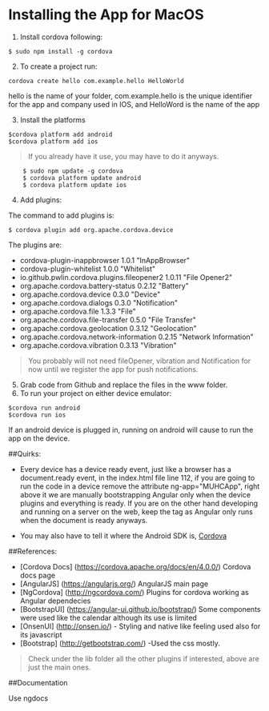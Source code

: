 # Installing the App for MacOS

1. Install cordova following:

```
$ sudo npm install -g cordova
```
2. To create a project run:

```
cordova create hello com.example.hello HelloWorld
```
hello is the name of your folder, com.example.hello is the unique identifier for the app and company used in IOS, and HelloWord is the name of 
the app

3. Install the platforms

```
$cordova platform add android
$cordova platform add ios
```
>If you already have it use, you may have to do it anyways.
```
    $ sudo npm update -g cordova
    $ cordova platform update android
    $ cordova platform update ios
```
4. Add plugins:

The command to add plugins is:
```
$ cordova plugin add org.apache.cordova.device
```
The plugins are:

- cordova-plugin-inappbrowser 1.0.1 "InAppBrowser"
- cordova-plugin-whitelist 1.0.0 "Whitelist"
- io.github.pwlin.cordova.plugins.fileopener2 1.0.11 "File Opener2"
- org.apache.cordova.battery-status 0.2.12 "Battery"
- org.apache.cordova.device 0.3.0 "Device"
- org.apache.cordova.dialogs 0.3.0 "Notification"
- org.apache.cordova.file 1.3.3 "File"
- org.apache.cordova.file-transfer 0.5.0 "File Transfer"
- org.apache.cordova.geolocation 0.3.12 "Geolocation"
- org.apache.cordova.network-information 0.2.15 "Network Information"
- org.apache.cordova.vibration 0.3.13 "Vibration"

>You probably will not need fileOpener, vibration and Notification for now until we register the app for push notifications.

5. Grab code from Github and replace the files in the www folder.
6. To run your project on either device emulator:
```
$cordova run android
$cordova run ios
```
If an android device is plugged in, running on android will cause to run the app on the device.

##Quirks:

- Every device has a device ready event, just like a browser has a document.ready event, in the index.html file line 112, if you are going
to run the code in a device remove the attribute ng-app="MUHCApp", right above it we are manually bootstrapping Angular only 
when the device plugins and everything is ready. If you are on the other hand developing and running on a server on the web,
keep the tag as Angular only runs when the document is ready anyways. 

- You may also have to tell it where the Android SDK is, [Cordova](https://cordova.apache.org/docs/en/2.5.0/guide_getting-started_android_index.md.html)

##References:
- [Cordova Docs] (https://cordova.apache.org/docs/en/4.0.0/) Cordova docs page
- [AngularJS] (https://angularjs.org/) AngularJS main page
- [NgCordova] (http://ngcordova.com/) Plugins for cordova working as Angular dependecies
- [BootstrapUI] (https://angular-ui.github.io/bootstrap/) Some components were used like the calendar although its use is limited
- [OnsenUI] (http://onsen.io/) - Styling and native like feeling used also for its javascript
- [Bootstrap] (http://getbootstrap.com/) -Used the css mostly.

>Check under the lib folder all the other plugins if interested, above are just the main ones.

##Documentation

Use ngdocs




